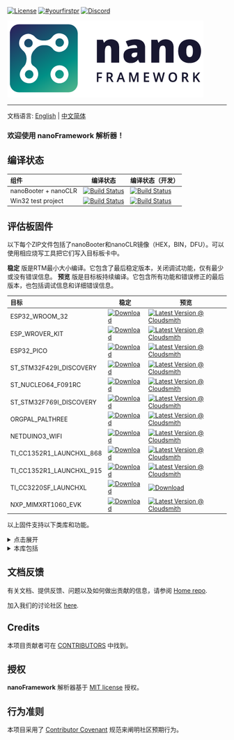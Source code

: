 [![License](https://img.shields.io/badge/License-MIT-blue.svg)](LICENSE) [![#yourfirstpr](https://img.shields.io/badge/first--timers--only-friendly-blue.svg)](https://github.com/nanoframework/Home/blob/master/CONTRIBUTING.md) 
 [![Discord](https://img.shields.io/discord/478725473862549535.svg)](https://discord.gg/gCyBu8T)


![nanoFramework logo](https://github.com/nanoframework/Home/blob/master/resources/logo/nanoFramework-repo-logo.png)

-----
文档语言: [English](README.md) | [中文简体](README.zh-cn.md)

### 欢迎使用 **nanoFramework** 解析器！

## 编译状态

| 组件 | 编译状态 | 编译状态（开发） |
|:-|---|---|
| nanoBooter + nanoCLR | [![Build Status](https://dev.azure.com/nanoframework/nf-interpreter/_apis/build/status/nanoframework.nf-interpreter?branchName=master)](https://dev.azure.com/nanoframework/nf-interpreter/_build/latest?definitionId=34?branchName=master) | [![Build Status](https://dev.azure.com/nanoframework/nf-interpreter/_apis/build/status/nanoframework.nf-interpreter?branchName=develop)](https://dev.azure.com/nanoframework/nf-interpreter/_build/latest?definitionId=34?branchName=develop) |
| Win32 test project | [![Build Status](https://dev.azure.com/nanoframework/nf-interpreter/_apis/build/status/nanoframework.nf-interpreter?branchName=master)](https://dev.azure.com/nanoframework/nf-interpreter/_build/latest?definitionId=34?branchName=master) | [![Build Status](https://dev.azure.com/nanoframework/nf-interpreter/_apis/build/status/nanoframework.nf-interpreter?branchName=develop)](https://dev.azure.com/nanoframework/nf-interpreter/_build/latest?definitionId=34?branchName=develop) |

## 评估板固件

以下每个ZIP文件包括了nanoBooter和nanoCLR镜像（HEX，BIN，DFU）。可以使用相应烧写工具把它们写入目标板卡中。

**稳定** 版是RTM最小大小编译。它包含了最后稳定版本，关闭调试功能，仅有最少或没有错误信息。
**预览** 版是目标板持续编译。它包含所有功能和错误修正的最后版本，也包括调试信息和详细错误信息。


| 目标 | 稳定 | 预览 |
|:-|---|---|
| ESP32_WROOM_32 | [ ![Download](https://api.bintray.com/packages/nfbot/nanoframework-images/ESP32_WROOM_32/images/download.svg) ](https://bintray.com/nfbot/nanoframework-images/ESP32_WROOM_32/_latestVersion) | [![Latest Version @ Cloudsmith](https://api-prd.cloudsmith.io/v1/badges/version/net-nanoframework/nanoframework-images-dev/raw/ESP32_WROOM_32.zip/latest/x/?render=true&badge_token=gAAAAABgWxsQ0EOQ1_NxwC74J7T4CPbdGB3unrMqV-ALAnO7NmQeLcrlPWAehyXUQ3_4EsiE30fOp-boZmAADZwTcQBKv8-gJTmJhUP0DeZJCMsdWf4lBP4%3D)](https://cloudsmith.io/~net-nanoframework/repos/nanoframework-images-dev/packages/detail/raw/ESP32_WROOM_32.zip/latest/) |
| ESP_WROVER_KIT | [ ![Download](https://api.bintray.com/packages/nfbot/nanoframework-images/ESP_WROVER_KIT/images/download.svg) ](https://bintray.com/nfbot/nanoframework-images/ESP_WROVER_KIT/_latestVersion) | [![Latest Version @ Cloudsmith](https://api-prd.cloudsmith.io/v1/badges/version/net-nanoframework/nanoframework-images-dev/raw/ESP_WROVER_KIT.zip/latest/x/?render=true&badge_token=gAAAAABgWxs0sy_Z0SJKVtabJLFxB-wercZM99WqrRSZZVSfcOeW2EjIhyu3MPq36A2-St-aqhmoVxICvlJM0Fg2JXx46vLcuM1vpL2AnKbEaPbpFd2tY64%3D)](https://cloudsmith.io/~net-nanoframework/repos/nanoframework-images-dev/packages/detail/raw/ESP_WROVER_KIT.zip/latest/) |
| ESP32_PICO | [ ![Download](https://api.bintray.com/packages/nfbot/nanoframework-images/ESP32_PICO/images/download.svg) ](https://bintray.com/nfbot/nanoframework-images/ESP32_PICO/_latestVersion) | [![Latest Version @ Cloudsmith](https://api-prd.cloudsmith.io/v1/badges/version/net-nanoframework/nanoframework-images-dev/raw/ESP32_PICO.zip/latest/x/?render=true&badge_token=gAAAAABgWxtNdQxouHYolWQFagVq8taYLJzrxmbrP-_3yisFna9pGplAkfsCxyc-JhjD9c6KvIPjPKRId6E6-X9RswLd9vKx3pf4dX1TIcPF26YJG9uCTc4%3D)](https://cloudsmith.io/~net-nanoframework/repos/nanoframework-images-dev/packages/detail/raw/ESP32_PICO.zip/latest/) |
| ST_STM32F429I_DISCOVERY | [ ![Download](https://api.bintray.com/packages/nfbot/nanoframework-images/ST_STM32F429I_DISCOVERY/images/download.svg) ](https://bintray.com/nfbot/nanoframework-images/ST_STM32F429I_DISCOVERY/_latestVersion) | [![Latest Version @ Cloudsmith](https://api-prd.cloudsmith.io/v1/badges/version/net-nanoframework/nanoframework-images-dev/raw/ST_STM32F429I_DISCOVERY.zip/latest/x/?render=true&badge_token=gAAAAABgWxtgAxHQjTJGznPOINUoT_Ej3tdlloXGP3tyipuu1bigH-NFmKsDiJqOFZhkYzo0HuekIdfn_af2KBfO-IrHuHd-9FrqP7nFVvuIpriyBU29jKM%3D)](https://cloudsmith.io/~net-nanoframework/repos/nanoframework-images-dev/packages/detail/raw/ST_STM32F429I_DISCOVERY.zip/latest/) |
| ST_NUCLEO64_F091RC | [ ![Download](https://api.bintray.com/packages/nfbot/nanoframework-images/ST_NUCLEO64_F091RC/images/download.svg) ](https://bintray.com/nfbot/nanoframework-images/ST_NUCLEO64_F091RC/_latestVersion) | [![Latest Version @ Cloudsmith](https://api-prd.cloudsmith.io/v1/badges/version/net-nanoframework/nanoframework-images-dev/raw/ST_NUCLEO64_F091RC.zip/latest/x/?render=true&badge_token=gAAAAABgWxuEsfOKMwTQ4p8tNlgFltGI-TQyh6hS-c4m2fn3cOiiCoH2Zs_A9blCjwIA_ldqDk7OdlvCONxjn7si9t-xqPyHyAT8j-1cnAuwtKpY9iV1-_o%3D)](https://cloudsmith.io/~net-nanoframework/repos/nanoframework-images-dev/packages/detail/raw/ST_NUCLEO64_F091RC.zip/latest/) |
| ST_STM32F769I_DISCOVERY | [ ![Download](https://api.bintray.com/packages/nfbot/nanoframework-images/ST_STM32F769I_DISCOVERY/images/download.svg) ](https://bintray.com/nfbot/nanoframework-images/ST_STM32F769I_DISCOVERY/_latestVersion) | [![Latest Version @ Cloudsmith](https://api-prd.cloudsmith.io/v1/badges/version/net-nanoframework/nanoframework-images-dev/raw/ST_STM32F769I_DISCOVERY.zip/latest/x/?render=true&badge_token=gAAAAABgWxuSyThy9rWl2BFzOgy1r4LRv1KYZe_vU3VicNMvPjsbwg3ps-x_V1aC8yiSoIXwIP8aPw3Ph6-wCpJZqUJduVtpp2s_UR6P2ccwtoOMJGjlvJ8%3D)](https://cloudsmith.io/~net-nanoframework/repos/nanoframework-images-dev/packages/detail/raw/ST_STM32F769I_DISCOVERY.zip/latest/) |
| ORGPAL_PALTHREE | [ ![Download](https://api.bintray.com/packages/nfbot/nanoframework-images/ORGPAL_PALTHREE/images/download.svg) ](https://bintray.com/nfbot/nanoframework-images/ORGPAL_PALTHREE/_latestVersion) | [![Latest Version @ Cloudsmith](https://api-prd.cloudsmith.io/v1/badges/version/net-nanoframework/nanoframework-images-dev/raw/ORGPAL_PALTHREE.zip/latest/x/?render=true&badge_token=gAAAAABgWxuvhPup6KikfsjlSNopnl1YJj6kwaw3ZKb4ePHYbU-kp3YcyQ5fggVV_eyGSa9Gh53-TIJ5RIbFMV8gvKnvDCTczJW8CpelDLyMgP373Ey10hw%3D)](https://cloudsmith.io/~net-nanoframework/repos/nanoframework-images-dev/packages/detail/raw/ORGPAL_PALTHREE.zip/latest/) |
| NETDUINO3_WIFI | [ ![Download](https://api.bintray.com/packages/nfbot/nanoframework-images/NETDUINO3_WIFI/images/download.svg) ](https://bintray.com/nfbot/nanoframework-images/NETDUINO3_WIFI/_latestVersion) | [![Latest Version @ Cloudsmith](https://api-prd.cloudsmith.io/v1/badges/version/net-nanoframework/nanoframework-images-dev/raw/NETDUINO3_WIFI.zip/latest/x/?render=true&badge_token=gAAAAABgWxvAxFISErASMvjPfBiilCIOBObv-i9TAxVYbL0_kXOsLOGv_5CFTD9sQ_NHjSB4TNhTB4AnA0aed7VG-Vu9koWwHxMQs-1Bo_LlB9tufBhubGE%3D)](https://cloudsmith.io/~net-nanoframework/repos/nanoframework-images-dev/packages/detail/raw/NETDUINO3_WIFI.zip/latest/) |
| TI_CC1352R1_LAUNCHXL_868 | [ ![Download](https://api.bintray.com/packages/nfbot/nanoframework-images/TI_CC1352R1_LAUNCHXL_868/images/download.svg) ](https://bintray.com/nfbot/nanoframework-images/TI_CC1352R1_LAUNCHXL_868/_latestVersion) | [![Latest Version @ Cloudsmith](https://api-prd.cloudsmith.io/v1/badges/version/net-nanoframework/nanoframework-images-dev/raw/TI_CC1352R1_LAUNCHXL_868.zip/latest/x/?render=true&badge_token=gAAAAABgWxvs4c8caJtRfrxQMUln4iKcBPy3j_L6K3BNZRBKFt5YjIhU9qSFzoPqyM0s4RGTFrUUTg1VN6YID7MkrGf3PeZT_2dW9mR5VdFkIGnrnVW9vtA%3D)](https://cloudsmith.io/~net-nanoframework/repos/nanoframework-images-dev/packages/detail/raw/TI_CC1352R1_LAUNCHXL_868.zip/latest/) |
| TI_CC1352R1_LAUNCHXL_915 | [ ![Download](https://api.bintray.com/packages/nfbot/nanoframework-images/TI_CC1352R1_LAUNCHXL_915/images/download.svg) ](https://bintray.com/nfbot/nanoframework-images/TI_CC1352R1_LAUNCHXL_915/_latestVersion) | [![Latest Version @ Cloudsmith](https://api-prd.cloudsmith.io/v1/badges/version/net-nanoframework/nanoframework-images-dev/raw/TI_CC1352R1_LAUNCHXL_915.zip/latest/x/?render=true&badge_token=gAAAAABgWxv9FGSgTGts-1jHwH4R9rCD74Ry-HDqgamGyMxcIFB4w0ByEzLiVXRFvTwpromS_Zi2uMRnXHLPP4XEO9lJmGJbHEDrexyss9tSU9jHx_C2ybc%3D)](https://cloudsmith.io/~net-nanoframework/repos/nanoframework-images-dev/packages/detail/raw/TI_CC1352R1_LAUNCHXL_915.zip/latest/) |
| TI_CC3220SF_LAUNCHXL | [ ![Download](https://api.bintray.com/packages/nfbot/nanoframework-images/TI_CC3220SF_LAUNCHXL/images/download.svg) ](https://bintray.com/nfbot/nanoframework-images/TI_CC3220SF_LAUNCHXL/_latestVersion) | [ ![Download](https://api.bintray.com/packages/nfbot/nanoframework-images-dev/TI_CC3220SF_LAUNCHXL/images/download.svg) ](https://bintray.com/nfbot/nanoframework-images-dev/TI_CC3220SF_LAUNCHXL/_latestVersion) |
| NXP_MIMXRT1060_EVK | [ ![Download](https://api.bintray.com/packages/nfbot/nanoframework-images/NXP_MIMXRT1060_EVK/images/download.svg) ](https://bintray.com/nfbot/nanoframework-images/NXP_MIMXRT1060_EVK/_latestVersion) | [![Latest Version @ Cloudsmith](https://api-prd.cloudsmith.io/v1/badges/version/net-nanoframework/nanoframework-images-dev/raw/NXP_MIMXRT1060_EVK.zip/latest/x/?render=true&badge_token=gAAAAABgWxwUlaLK-cw0e71em0ksycYwgy8Xxc44JLI3_ZwxxrszUOEzLud2mKaWr6GUuPjaw84h9BoKzf_1ksd5eZ1n1IpeYOmpGmMWbEYrYrQCAeZNFCw%3D)](https://cloudsmith.io/~net-nanoframework/repos/nanoframework-images-dev/packages/detail/raw/NXP_MIMXRT1060_EVK.zip/latest/) |

以上固件支持以下类库和功能。

<details>
  <summary>点击展开</summary>

  | Target                  | Gpio               | Spi                | I2c                | Pwm                | Adc                | Dac                | Serial             | OneWire            | Events             | SWO                | Networking         | Large Heap         | UI         |
  |:-:                      |:-:                 |:-:                 |:-:                 |:-:                 |:-:                 |:-:                 |:-:                 |:-:                 |:-:                 |:-:                 |:-:                 |:-:                 |:-:                 |
  | ESP32_WROOM_32          | :heavy_check_mark: | :heavy_check_mark: | :heavy_check_mark: | :heavy_check_mark: | :heavy_check_mark: | :heavy_check_mark: | :heavy_check_mark: | :heavy_check_mark: | :heavy_check_mark: |                    | :heavy_check_mark: | :heavy_check_mark: |                    |
  | ESP_WROVER_KIT          | :heavy_check_mark: | :heavy_check_mark: | :heavy_check_mark: | :heavy_check_mark: | :heavy_check_mark: | :heavy_check_mark: | :heavy_check_mark: | :heavy_check_mark: | :heavy_check_mark: |                    | :heavy_check_mark: | :heavy_check_mark: | :heavy_check_mark: |
  | ESP32_PICO          | :heavy_check_mark: | :heavy_check_mark: | :heavy_check_mark: | :heavy_check_mark: | :heavy_check_mark: | :heavy_check_mark: | :heavy_check_mark: | :heavy_check_mark: | :heavy_check_mark: |                    | :heavy_check_mark: | :heavy_check_mark: |                    |
  | ST_STM32F429I_DISCOVERY | :heavy_check_mark: | :heavy_check_mark: | :heavy_check_mark: | :heavy_check_mark: | :heavy_check_mark: |                    | :heavy_check_mark: | :heavy_check_mark: | :heavy_check_mark: | :heavy_check_mark: |                    | :heavy_check_mark: |                    |
  | ST_NUCLEO64_F091RC      | :heavy_check_mark: | :heavy_check_mark: | :heavy_check_mark: | :heavy_check_mark: |                    |                    | :heavy_check_mark: | :heavy_check_mark: | :heavy_check_mark: | :heavy_check_mark: |                    |                    |                    |
  | ST_STM32F769I_DISCOVERY | :heavy_check_mark: | :heavy_check_mark: | :heavy_check_mark: | :heavy_check_mark: | :heavy_check_mark: | :heavy_check_mark: | :heavy_check_mark: | :heavy_check_mark: | :heavy_check_mark: | :heavy_check_mark: | :heavy_check_mark: | :heavy_check_mark: | :heavy_check_mark: |
  | ORGPAL_PALTHREE | :heavy_check_mark: | :heavy_check_mark: | :heavy_check_mark: | :heavy_check_mark: | :heavy_check_mark: | :heavy_check_mark: | :heavy_check_mark: | :heavy_check_mark: | :heavy_check_mark: | :heavy_check_mark: | :heavy_check_mark: | :heavy_check_mark: |
  | MBN_QUAIL               | :heavy_check_mark: | :heavy_check_mark: | :heavy_check_mark: | :heavy_check_mark: |                    |                    | :heavy_check_mark: | :heavy_check_mark: | :heavy_check_mark: |                    |                    |                    |                    |
  | NETDUINO3_WIFI          | :heavy_check_mark: | :heavy_check_mark: | :heavy_check_mark: | :heavy_check_mark: | :heavy_check_mark: |                    | :heavy_check_mark: | :heavy_check_mark: | :heavy_check_mark: |                    |                    |                    |                    |
  | TI_CC1352R1_LAUNCHXL_868 | :heavy_check_mark: |  |  |  |  |                    |                    |                    |  |                    |  |                    |                    |
  | TI_CC1352R1_LAUNCHXL_915 | :heavy_check_mark: |  |  |  |  |                    |                    |                    |  |                    |  |                    |                    |
  | TI_CC3220SF_LAUNCHXL    | :heavy_check_mark: | :heavy_check_mark: | :heavy_check_mark: | :heavy_check_mark: | :heavy_check_mark: |                    |                    |                    | :heavy_check_mark: |                    | :heavy_check_mark: |                    |                    |
  | NXP_MIMXRT1060_EVK           | :heavy_check_mark: |  |  |  |  |  | :heavy_check_mark:  |                    | :heavy_check_mark: |                    | :heavy_check_mark: | :heavy_check_mark: |                    |
</details>

<details>
  <summary>本库包括</summary>

  * **nanoFramework** 核心板块
    * [CLR](src/CLR)
    * [HAL](src/HAL)
    * [PAL](src/PAL)
  * CMSIS OS 移植
    * [ChibiOS](targets/CMSIS-OS/ChibiOS)
      * 板卡移植
        * [Mikrobus QUAIL](targets/CMSIS-OS/ChibiOS/MBN_QUAIL)
        * [ST NUCLEO64 F091RC](targets/CMSIS-OS/ChibiOS/ST_NUCLEO64_F091RC)
        * [ST STM32F429I DISCOVERY](targets/CMSIS-OS/ChibiOS/ST_STM32F429I_DISCOVERY)
        * [ST STM32F769I DISCOVERY](targets/CMSIS-OS/ChibiOS/ST_STM32F769I_DISCOVERY)
        * [Wilderness Labs Netduino3 WiFi](targets/CMSIS-OS/ChibiOS/NETDIUNO3_WIFI)
      * ChibiOS 增强 **nanoFramework**
        * [STM32 1.Wire driver](targets/CMSIS-OS/ChibiOS/nf-overlay/os/hal/src/stm32_onewire)
        * [STM32 CRC32 driver](targets/CMSIS-OS/ChibiOS/nf-overlay/os/hal/src/stm32_crc)
        * [STM32 Flash driver](targets/CMSIS-OS/ChibiOS/nf-overlay/os/hal/src/stm32_flash)
        * [STM32 Flexible Memory Controller driver](targets/CMSIS-OS/ChibiOS/nf-overlay/os/hal/src/stm32_fsmc)
        * [STM32 Random number generator driver](targets/CMSIS-OS/ChibiOS/nf-overlay/os/hal/src/stm32_rng)
  * FreeRTOS 移植
    * [ESP32_WROOM_32](targets/FreeRTOS_ESP32/ESP32_WROOM_32)
    * [NXP_MIMXRT1060_EVK](targets/FreeRTOS/NXP/NXP_MIMXRT1060_EVK)
  * TI SimpleLink 移植
    * [TI CC1352R1_LAUNCHXL](targets/TI-SimpleLink/TI_CC1352R1_LAUNCHXL)
    * [TI CC3220SF_LAUNCHXL](targets/TI-SimpleLink/TI_CC3220SF_LAUNCHXL)
  * 其它系统移植
    * [Win32 OS (test project only at this time)](targets/os/win32)
  * [CMake 编译文件](CMake)
</details>

## 文档反馈

有关文档、提供反馈、问题以及如何做出贡献的信息，请参阅 [Home repo](https://github.com/nanoframework/Home).

加入我们的讨论社区 [here](https://discord.gg/gCyBu8T).


## Credits

本项目贡献者可在 [CONTRIBUTORS](https://github.com/nanoframework/Home/blob/master/CONTRIBUTORS.md) 中找到。


## 授权

**nanoFramework** 解析器基于 [MIT license](LICENSE.md) 授权。


## 行为准则
本项目采用了 [Contributor Covenant](CODE_OF_CONDUCT.md) 规范来阐明社区预期行为。

